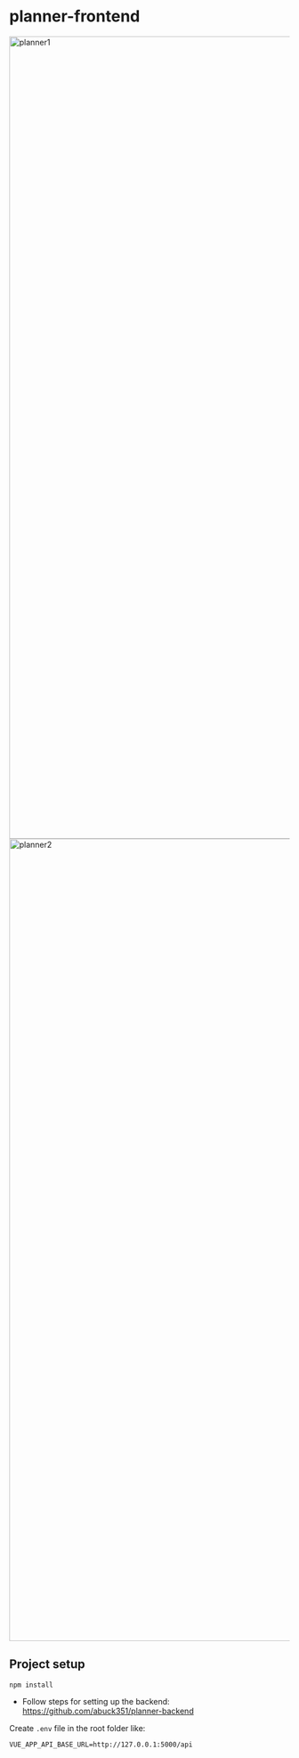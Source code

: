 # planner-frontend

<img width="1440" alt="planner1" src="https://github.com/user-attachments/assets/1fb225c9-020b-42cc-9bf1-9898a223b568" />

<img width="1440" alt="planner2" src="https://github.com/user-attachments/assets/f7a9288d-2111-41b6-9d12-1dbaa83b3736" />

## Project setup

```
npm install
```

* Follow steps for setting up the backend: https://github.com/abuck351/planner-backend

Create `.env` file in the root folder like:

```
VUE_APP_API_BASE_URL=http://127.0.0.1:5000/api
```
